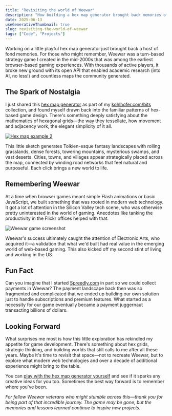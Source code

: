 ```yaml
---
title: "Revisiting the world of Weewar"
description: "How building a hex map generator brought back memories of creating one of the web's first strategy games."
date: 2025-06-13
useGenerativeThumbnail: true
slug: revisiting-the-world-of-weewar
tags: ["Code", "Projects"]
---
```


Working on a little playful hex map generator just brought back a host of fond memories. For those who might remember, Weewar was a turn-based strategy game I created in the mid-2000s that was among the earliest browser-based gaming experiences. With thousands of active players, it broke new ground with its open API that enabled academic research (into AI, no less!) and countless maps the community generated.

## The Spark of Nostalgia

I just shared this [hex map generator](https://kohlhofer.com/hex-map/) as part of my [kohlhofer.com/bits](https://kohlhofer.com/bits) collection, and found myself drawn back into the familiar patterns of hex-based game design. There's something deeply satisfying about the mathematics of hexagonal grids—the way they tessellate, how movement and adjacency work, the elegant simplicity of it all.

[![Hex map example 2](/images/hex-map-2.jpg)](https://kohlhofer.com/hex-map/)

This little sketch generates Tolkien-esque fantasy landscapes with rolling grasslands, dense forests, towering mountains, mysterious swamps, and vast deserts. Cities, towns, and villages appear strategically placed across the map, connected by winding road networks that feel natural and purposeful. Each click brings a new world to life.

## Remembering Weewar

At a time when browser games meant simple Flash animations or basic JavaScript, we built something that was rooted in modern web technology. It got a lot of attention in the Silicon Valley tech scene, who was otherwise pretty uninterested in the world of gaming. Anecdotes like tanking the productivity in the Flickr offices helped with that. 

![Weewar game screenshot](/images/weewar.png)

Weewar's success ultimately caught the attention of Electronic Arts, who acquired it—a validation that what we'd built had real value in the emerging world of web-based gaming. This also kicked off my second stint of living and working in the US.

## Fun Fact

Can you imagine that I started [Spreedly.com](https://spreedly.com) in part so we could collect payments in Weewar? The payment landscape back then was so fragmented and complicated that we ended up building our own solution just to handle subscriptions and premium features. What started as a necessity for our game eventually became a payment juggernaut transacting billions of dollars.


## Looking Forward

What surprises me most is how this little exploration has rekindled my appetite for game development. There's something about hex grids, strategic thinking, and building worlds that still calls to me after all these years. Maybe it's time to revisit that space—not to recreate Weewar, but to explore what modern web technologies and over a decade of additional experience might bring to the table.

You can [play with the hex map generator yourself](https://kohlhofer.com/hex-map/) and see if it sparks any creative ideas for you too. Sometimes the best way forward is to remember where you've been.

*For fellow Weewar veterans who might stumble across this—thank you for being part of that incredible journey. The game may be gone, but the memories and lessons learned continue to inspire new projects.* 
